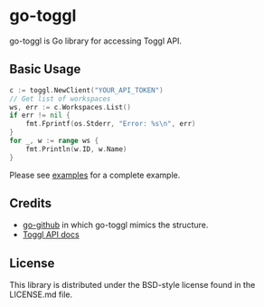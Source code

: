 go-toggl
========

go-toggl is Go library for accessing Toggl API.

## Basic Usage

~~~go
c := toggl.NewClient("YOUR_API_TOKEN")
// Get list of workspaces
ws, err := c.Workspaces.List()
if err != nil {
	fmt.Fprintf(os.Stderr, "Error: %s\n", err)
}
for _, w := range ws {
	fmt.Println(w.ID, w.Name)
}
~~~

Please see [examples](./examples) for a complete example.

## Credits

* [go-github](https://github.com/google/go-github) in which go-toggl mimics the structure.
* [Toggl API docs](https://github.com/toggl/toggl_api_docs/)

## License

This library is distributed under the BSD-style license found in the LICENSE.md file.
